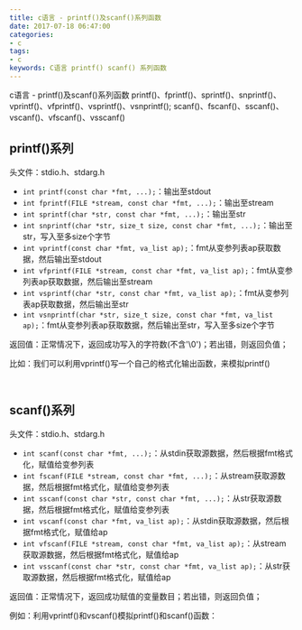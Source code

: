 ```yaml
---
title: c语言 - printf()及scanf()系列函数
date: 2017-07-18 06:47:00
categories:
- c
tags:
- c
keywords: C语言 printf() scanf() 系列函数
---
```


> 
c语言 - printf()及scanf()系列函数
printf()、fprintf()、sprintf()、snprintf()、vprintf()、vfprintf()、vsprintf()、vsnprintf();
scanf()、fscanf()、sscanf()、vscanf()、vfscanf()、vsscanf()

<!-- more -->

## printf()系列
头文件：stdio.h、stdarg.h
- `int printf(const char *fmt, ...);`：输出至stdout
- `int fprintf(FILE *stream, const char *fmt, ...);`：输出至stream
- `int sprintf(char *str, const char *fmt, ...);`：输出至str
- `int snprintf(char *str, size_t size, const char *fmt, ...);`：输出至str，写入至多size个字节
- `int vprintf(const char *fmt, va_list ap);`：fmt从变参列表ap获取数据，然后输出至stdout
- `int vfprintf(FILE *stream, const char *fmt, va_list ap);`：fmt从变参列表ap获取数据，然后输出至stream
- `int vsprintf(char *str, const char *fmt, va_list ap);`：fmt从变参列表ap获取数据，然后输出至str
- `int vsnprintf(char *str, size_t size, const char *fmt, va_list ap);`：fmt从变参列表ap获取数据，然后输出至str，写入至多size个字节

返回值：正常情况下，返回成功写入的字符数(不含'\0')；若出错，则返回负值；

比如：我们可以利用vprintf()写一个自己的格式化输出函数，来模拟printf()
<pre><code class="language-c line-numbers"><script type="text/plain">#include <stdio.h>
#include <stdarg.h>

int my_printf(const char *fmt, ...){
    va_list ap;
    va_start(ap, fmt);
    int writec = vprintf(fmt, ap);
    va_end(ap);
    return writec;
}

int main(void){
    my_printf("name: %s, age: %d, score: %.1f\n", "Otokaze", 18, 115.5);
    return 0;
}
</script></code></pre>

<pre><code class="language-c line-numbers"><script type="text/plain"># root @ localhost in ~ [7:55:44]
$ gcc a.c

# root @ localhost in ~ [7:55:46]
$ ./a.out
name: Otokaze, age: 18, score: 115.5
</script></code></pre>

## scanf()系列
头文件：stdio.h、stdarg.h
- `int scanf(const char *fmt, ...);`：从stdin获取源数据，然后根据fmt格式化，赋值给变参列表
- `int fscanf(FILE *stream, const char *fmt, ...);`：从stream获取源数据，然后根据fmt格式化，赋值给变参列表
- `int sscanf(const char *str, const char *fmt, ...);`：从str获取源数据，然后根据fmt格式化，赋值给变参列表
- `int vscanf(const char *fmt, va_list ap);`：从stdin获取源数据，然后根据fmt格式化，赋值给ap
- `int vfscanf(FILE *stream, const char *fmt, va_list ap);`：从stream获取源数据，然后根据fmt格式化，赋值给ap
- `int vsscanf(const char *str, const char *fmt, va_list ap);`：从str获取源数据，然后根据fmt格式化，赋值给ap

返回值：正常情况下，返回成功赋值的变量数目；若出错，则返回负值；

例如：利用vprintf()和vscanf()模拟printf()和scanf()函数：
<pre><code class="language-c line-numbers"><script type="text/plain">#include <stdio.h>
#include <stdarg.h>

int my_printf(const char *fmt, ...){
    va_list ap;
    va_start(ap, fmt);
    int writec = vprintf(fmt, ap);
    va_end(ap);
    return writec;
}

int my_scanf(const char *fmt, ...){
    va_list ap;
    va_start(ap, fmt);
    int readc = vscanf(fmt, ap);
    va_end(ap);
    return readc;
}

int main(void){
    char name[20];
    int age;
    float score;
    my_printf("input student's info: ");
    my_scanf("%s %d %f", name, &age, &score);
    my_printf("name: %s, age: %d, score: %.1f\n", name, age, score);
    return 0;
}
</script></code></pre>

<pre><code class="language-c line-numbers"><script type="text/plain"># root @ localhost in ~ [8:15:19] C:130
$ gcc a.c

# root @ localhost in ~ [8:15:21]
$ ./a.out
input student's info: Otokaze 18 114.5
name: Otokaze, age: 18, score: 114.5
</script></code></pre>
